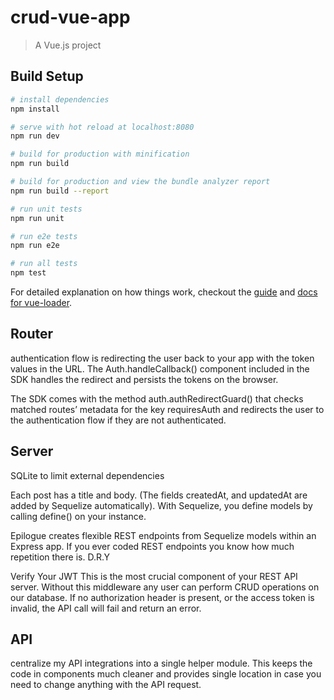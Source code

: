 # crud-vue-app

> A Vue.js project

## Build Setup

``` bash
# install dependencies
npm install

# serve with hot reload at localhost:8080
npm run dev

# build for production with minification
npm run build

# build for production and view the bundle analyzer report
npm run build --report

# run unit tests
npm run unit

# run e2e tests
npm run e2e

# run all tests
npm test
```

For detailed explanation on how things work, checkout the [guide](http://vuejs-templates.github.io/webpack/) and [docs for vue-loader](http://vuejs.github.io/vue-loader).

## Router

  authentication flow is redirecting the user back to your app with the token values in the URL. The Auth.handleCallback() component included in the SDK handles the redirect and persists the tokens on the browser.

  The SDK comes with the method auth.authRedirectGuard() that checks matched routes’ metadata for the key requiresAuth and redirects the user to the authentication flow if they are not authenticated.

## Server

  SQLite to limit external dependencies

  Each post has a title and body. (The fields createdAt, and updatedAt are added by Sequelize automatically). With Sequelize, you define models by calling define() on your instance.

  Epilogue creates flexible REST endpoints from Sequelize models within an Express app. If you ever coded REST endpoints you know how much repetition there is. D.R.Y

Verify Your JWT
  This is the most crucial component of your REST API server. Without this middleware any user can perform CRUD operations on our database. If no authorization header is present, or the access token is invalid, the API call will fail and return an error.

## API

  centralize my API integrations into a single helper module. This keeps the code in components much cleaner and provides single location in case you need to change anything with the API request.
